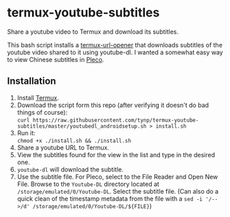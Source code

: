 # termux-youtube-subtitles
Share a youtube video to Termux and download its subtitles.

This bash script installs a [termux-url-opener](https://wiki.termux.com/wiki/Intents_and_Hooks) that downloads subtitles of the youtube video
shared to it using youtube-dl. I wanted a somewhat easy way to view Chinese subtitles in [Pleco](https://www.pleco.com/).

## Installation

1. Install [Termux](https://wiki.termux.com/wiki/Installation).
2. Download the script form this repo (after verifying it doesn't do bad things of course):  
`curl https://raw.githubusercontent.com/tynp/termux-youtube-subtitles/master/youtubedl_androidsetup.sh > install.sh`
5. Run it:  
   `chmod +x ./install.sh && ./install.sh`
7. Share a youtube URL to Termux.
8. View the subtitles found for the view in the list and type in the desired one.
9. `youtube-dl` will download the subtitle.
10. Use the subtitle file. For Pleco, select to the File Reader and Open New File. Browse to the `Youtube-DL` directory located at `/storage/emulated/0/Youtube-DL`. Select the subtitle file. (Can also do a quick clean of the timestamp metadata from the file with a `sed -i '/-->/d' /storage/emulated/0/Youtube-DL/${FILE}`)

